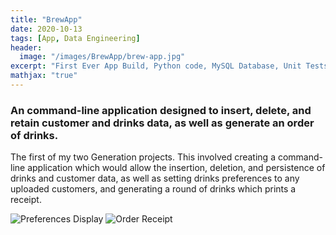 ```yaml
---
title: "BrewApp"
date: 2020-10-13
tags: [App, Data Engineering]
header:
  image: "/images/BrewApp/brew-app.jpg"
excerpt: "First Ever App Build, Python code, MySQL Database, Unit Tests"
mathjax: "true"
---
```


### An command-line application designed to insert, delete, and retain customer and drinks data, as well as generate an order of drinks.

The first of my two Generation projects. This involved creating a command-line application which would allow the insertion, deletion, and persistence of drinks and customer data, as well as setting drinks preferences to any uploaded customers, and generating a round of drinks which prints a receipt. 



<img src="{{ site.url }}{{ site.baseurl }}/images/BrewApp/preferences.jpg" alt="Preferences Display">   <img src="{{ site.url }}{{ site.baseurl }}/images/BrewApp/receipt.jpg" alt="Order Receipt">

